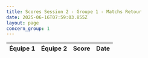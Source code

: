 ```yaml
---
title: Scores Session 2 - Groupe 1 - Matchs Retour
date: 2025-06-16T07:59:03.855Z
layout: page
concern_group: 1
---
```




| Équipe 1 | Équipe 2 | Score | Date |
|----------|----------|-------|------|

